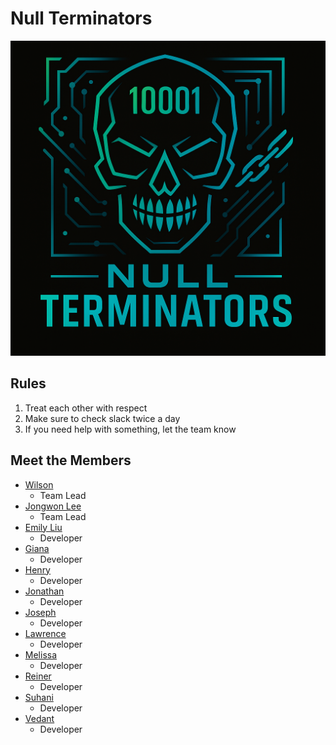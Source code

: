# Null Terminators
<!-- logo -->
![Logo](https://raw.githubusercontent.com/cse110-sp25-group17/cse110-sp25-group17/main/admin/branding/logo.png)
## Rules
1. Treat each other with respect
2. Make sure to check slack twice a day
3. If you need help with something, let the team know


## Meet the Members
- [Wilson](https://w6zhu.github.io/25SP-CSE110/)
  - Team Lead
- [Jongwon Lee](https://jongwonlee123.github.io/Review/)
  - Team Lead
- [Emily Liu](https://emily3035497723.github.io/)
  - Developer
- [Giana](https://ggesm.github.io/CSE110/)
  - Developer
- [Henry](https://huynhhenry.github.io/CSE110_Lab1/)
  - Developer
- [Jonathan](https://jkook9513.github.io/CSE110-LAB1/)
  - Developer
- [Joseph](https://impropabletank.github.io/GitHub-Pages-project/)
  - Developer
- [Lawrence](https://github.com/lnovilla8/CSE-110-Lab-1/tree/readme-change)
  - Developer
- [Melissa]( https://melissadelacruz.github.io/Melissas-Webpage/)
  - Developer
- [Reiner]( https://rluminto.github.io/GitHub-Pages-Project-CSE-110/ )
  - Developer
- [Suhani](https://suhanii2310.github.io/CSE110_Lab1/)
  - Developer
- [Vedant]()
  - Developer
